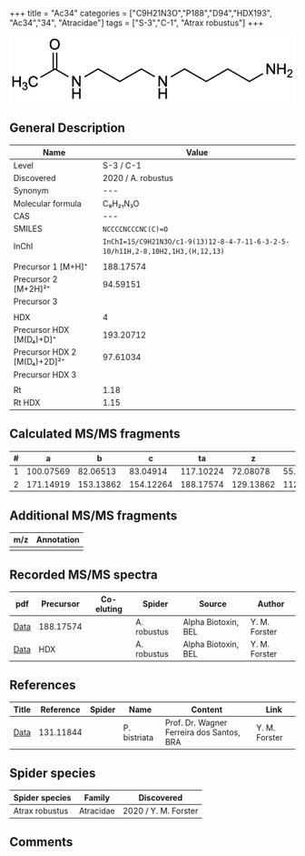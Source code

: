 +++
title = "Ac34"
categories = ["C9H21N3O","P188","D94","HDX193",
"Ac34","34",
"Atracidae"]
tags = ["S-3","C-1",
"Atrax robustus"]
+++

![](/img/Ac34.png)

## General Description

| Name                       | Value              |
|----------------------------|--------------------|
| Level                      | S-3 / C-1          |
| Discovered                 | 2020 / A. robustus |
| Synonym                    | ---                |
| Molecular formula          | C₉H₂₁N₃O                   |
| CAS                        | ---                |
| SMILES | `NCCCCNCCCNC(C)=O`  |
| InChI  | `InChI=1S/C9H21N3O/c1-9(13)12-8-4-7-11-6-3-2-5-10/h11H,2-8,10H2,1H3,(H,12,13)`  |
|                            |                    |
| Precursor 1 [M+H]⁺         | 188.17574                   |
| Precursor 2 [M+2H]²⁺       | 94.59151                   |
| Precursor 3                |                    |
|                            |                    |
| HDX                        | 4                   |
| Precursor HDX   [M(D₄)+D]⁺   | 193.20712                   |
| Precursor HDX 2 [M(D₄)+2D]²⁺ | 97.61034                   |
| Precursor HDX 3            |                    |
|                            |                    |
| Rt                         | 1.18                   |
| Rt HDX                     | 1.15                   |

## Calculated MS/MS fragments

| # | a         | b         | c         | ta        | z         | y         | tz        |
|---|-----------|-----------|-----------|-----------|-----------|-----------|-----------|
| 1 | 100.07569 | 82.06513 | 83.04914 | 117.10224 | 72.08078 | 55.05423 | 89.10732 |
| 2 | 171.14919 | 153.13862 | 154.12264 | 188.17574 | 129.13862 | 112.11208 | 146.16517 |

## Additional MS/MS fragments

| m/z | Annotation |
|-----|------------|
|     |            |

## Recorded MS/MS spectra

| pdf                                             | Precursor | Co-eluting | Spider      | Source                       | Author        |
|-------------------------------------------------|-----------|------------|-------------|------------------------------|---------------|
| [Data](/pdf/A-robustus/188_Ac34_Ar.pdf)   | 188.17574 |            | A. robustus | Alpha Biotoxin, BEL  | Y. M. Forster |
| [Data](/pdf/A-robustus/188_Ac34_Ar_HDX.pdf)   | HDX |            | A. robustus | Alpha Biotoxin, BEL  | Y. M. Forster |

## References

| Title | Reference | Spider | Name | Content | Link |
|-------|-----------|--------|------|---------|------|
| [Data](/pdf/P-bistriata/131_Ac4_Pb.pdf) | 131.11844 |           | P. bistriata | Prof. Dr. Wagner Ferreira dos Santos, BRA | Y. M. Forster |

## Spider species

| Spider species     | Family     | Discovered           |
|--------------------|------------|----------------------|
| Atrax robustus | Atracidae | 2020 / Y. M. Forster |

## Comments